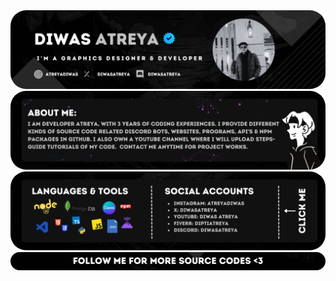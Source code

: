 <img src="diwas_b.png" style="border-radius:25px">
<img src="diwas_b2.png" style="border-radius:25px">
<img src="diwas_b3.png" style="border-radius:25px">
<img src="diwas_b4.png" style="border-radius:25px">
